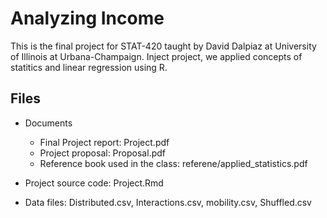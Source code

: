 # Analyzing Income

This is the final project for STAT-420 taught by David Dalpiaz at University of Illinois at Urbana-Champaign. Inject project, we applied concepts of statitics and linear regression using R.

## Files
* Documents
  * Final Project report: Project.pdf
  * Project proposal: Proposal.pdf
  * Reference book used in the class: referene/applied_statistics.pdf

* Project source code: Project.Rmd

* Data files: Distributed.csv, Interactions.csv, mobility.csv, Shuffled.csv
